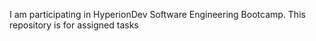 I am participating in HyperionDev Software Engineering Bootcamp. This repository is for assigned tasks
